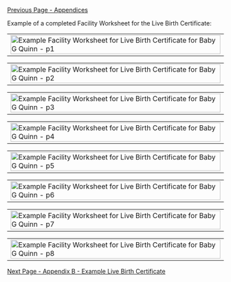 [Previous Page - Appendices](appendices.html)

Example of a completed Facility Worksheet for the Live Birth Certificate:
<table><tr><td><img src="facility-worksheet-live-birth-jada-quinn-fhir-sample-data_Page_1.png" alt="Example Facility Worksheet for Live Birth Certificate for Baby G Quinn - p1" width="100%" /></td></tr></table>
<table><tr><td><img src="facility-worksheet-live-birth-jada-quinn-fhir-sample-data_Page_2.png" alt="Example Facility Worksheet for Live Birth Certificate for Baby G Quinn - p2" width="100%" /></td></tr></table>
<table><tr><td><img src="facility-worksheet-live-birth-jada-quinn-fhir-sample-data_Page_3.png" alt="Example Facility Worksheet for Live Birth Certificate for Baby G Quinn - p3" width="100%" /></td></tr></table>
<table><tr><td><img src="facility-worksheet-live-birth-jada-quinn-fhir-sample-data_Page_4.png" alt="Example Facility Worksheet for Live Birth Certificate for Baby G Quinn - p4" width="100%" /></td></tr></table>
<table><tr><td><img src="facility-worksheet-live-birth-jada-quinn-fhir-sample-data_Page_5.png" alt="Example Facility Worksheet for Live Birth Certificate for Baby G Quinn - p5" width="100%" /></td></tr></table>
<table><tr><td><img src="facility-worksheet-live-birth-jada-quinn-fhir-sample-data_Page_6.png" alt="Example Facility Worksheet for Live Birth Certificate for Baby G Quinn - p6" width="100%" /></td></tr></table>
<table><tr><td><img src="facility-worksheet-live-birth-jada-quinn-fhir-sample-data_Page_7.png" alt="Example Facility Worksheet for Live Birth Certificate for Baby G Quinn - p7" width="100%" /></td></tr></table>
<table><tr><td><img src="facility-worksheet-live-birth-jada-quinn-fhir-sample-data_Page_8.png" alt="Example Facility Worksheet for Live Birth Certificate for Baby G Quinn - p8" width="100%" /></td></tr></table>


[Next Page - Appendix B - Example Live Birth Certificate](appendix_b_-_example_live_birth_certificate.html)